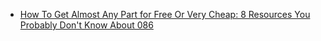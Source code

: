 - [How To Get Almost Any Part for Free Or Very Cheap: 8 Resources You Probably Don't Know About 086](https://youtu.be/rTMtdNRbz4g)
